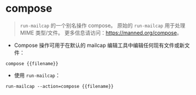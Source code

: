 # compose

> `run-mailcap` 的一个别名操作 compose。
> 原始的 `run-mailcap` 用于处理 MIME 类型/文件。
> 更多信息请访问：<https://manned.org/compose>。

- Compose 操作可用于在默认的 mailcap 编辑工具中编辑任何现有文件或新文件：

`compose {{filename}}`

- 使用 `run-mailcap`：

`run-mailcap --action=compose {{filename}}`